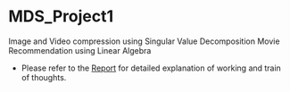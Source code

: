 # MDS_Project1
Image and Video compression using Singular Value Decomposition
Movie Recommendation using Linear Algebra
- Please refer to the [Report](https://github.com/AdumaRishithReddy/MDS_Project1/blob/main/Assignment-Report%20(1).pdf) for detailed explanation of working and train of thoughts.
